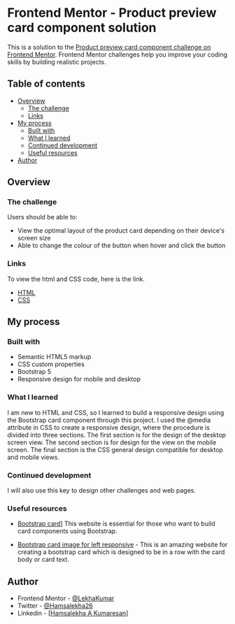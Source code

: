 # Frontend Mentor - Product preview card component solution

This is a solution to the [Product preview card component challenge on Frontend Mentor](https://www.frontendmentor.io/challenges/product-preview-card-component-GO7UmttRfa). Frontend Mentor challenges help you improve your coding skills by building realistic projects. 

## Table of contents

- [Overview](#overview)
  - [The challenge](#the-challenge)
  - [Links](#links)
- [My process](#my-process)
  - [Built with](#built-with)
  - [What I learned](#what-i-learned)
  - [Continued development](#continued-development)
  - [Useful resources](#useful-resources)
- [Author](#author)



## Overview

### The challenge

Users should be able to:

- View the optimal layout of the product card depending on their device's screen size
- Able to change the colour of the button when hover and click the button


### Links
To view the html and CSS code, here is the link.
- [HTML](https://github.com/LekhaKumar/Product-Preview-Card-Component/blob/7cc4100182558eb55f55d9dcfcfd413a09d60bd1/product-preview-card-component-main/index.html)
- [CSS](https://github.com/LekhaKumar/Product-Preview-Card-Component/blob/7cc4100182558eb55f55d9dcfcfd413a09d60bd1/product-preview-card-component-main/styles/style.css)

## My process

### Built with

- Semantic HTML5 markup
- CSS custom properties
- Bootstrap 5
- Responsive design for mobile and desktop



### What I learned

I am new to HTML and CSS, so I learned to build a responsive design using the Bootstrap card component through this project. I used the @media attribute in CSS to create a responsive design, where the procedure is divided into three sections. The first section is for the design of the desktop screen view. The second section is for design for the view on the mobile screen. The final section is the CSS general design compatible for desktop and mobile views.


### Continued development
I will also use this key to design other challenges and web pages. 

### Useful resources

- [Bootstrap card](https://getbootstrap.com/docs/4.0/components/card/)]
 This website is essential for those who want to build card components using Bootstrap.

- [Bootstrap card image for left responsive](https://codingyaar.com/bootstrap-4-card-image-left-responsive/) - This is an amazing website for creating a bootstrap card which is designed to be in a row with the card body or card text. 


## Author

- Frontend Mentor - [@LekhaKumar](https://www.frontendmentor.io/profile/LekhaKumar)
- Twitter - [@Hamsalekha26](https://www.twitter.com/@Hamsalekha26)
- Linkedin - [[Hamsalekha A Kumaresan](https://www.linkedin.com/in/hamsalekha-a-kumaresan-5b0676207/)]



